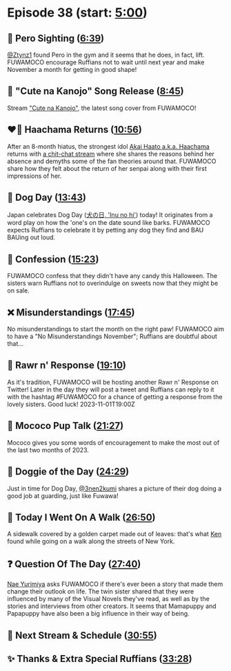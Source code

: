 # Episode 38 (start: [5:00](https://youtu.be/X4Anzun9bKk?t=5m00s))

## 👀 Pero Sighting ([6:39](https://youtu.be/X4Anzun9bKk?t=6m39s))

[@Ztynz1](https://twitter.com/Ztynz1/status/1719572335747797367) found Pero in the gym and it seems that he does, in fact, lift. FUWAMOCO encourage Ruffians not to wait until next year and make November a month for getting in good shape!

## 🎤 "Cute na Kanojo" Song Release ([8:45](https://youtu.be/X4Anzun9bKk?t=8m45s))

Stream ["Cute na Kanojo"](https://youtu.be/XYmZUh_YAq0), the latest song cover from FUWAMOCO!

## ❤️‍🔥 Haachama Returns ([10:56](https://youtu.be/X4Anzun9bKk?t=10m56s))

After an 8-month hiatus, the strongest idol [Akai Haato a.k.a. Haachama](https://www.youtube.com/@AkaiHaato) returns with [a chit-chat stream](https://youtu.be/q6KktlRYeuI) where she shares the reasons behind her absence and demyths some of the fan theories around that. FUWAMOCO share how they felt about the return of her senpai along with their first impressions of her.

## 🐶 Dog Day ([13:43](https://youtu.be/X4Anzun9bKk?t=13m43s))

Japan celebrates Dog Day ([犬の日, 'Inu no hi'](https://ja.wikipedia.org/wiki/%E7%8A%AC%E3%81%AE%E6%97%A5)) today! It originates from a word play on how the 'one's on the date sound like barks. FUWAMOCO expects Ruffians to celebrate it by petting any dog they find and BAU BAUing out loud.

## 🙊 Confession ([15:23](https://youtu.be/X4Anzun9bKk?t=15m23s))

FUWAMOCO confess that they didn't have any candy this Halloween. The sisters warn Ruffians not to overindulge on sweets now that they might be on sale.

## ❌ Misunderstandings ([17:45](https://youtu.be/X4Anzun9bKk?t=17m45s))

No misunderstandings to start the month on the right paw! FUWAMOCO aim to have a "No Misunderstandings November"; Ruffians are doubtful about that...

## 📩 Rawr n' Response ([19:10](https://youtu.be/X4Anzun9bKk?t=19m10s))

As it's tradition, FUWAMOCO will be hosting another Rawr n' Response on Twitter! Later in the day they will post a tweet and Ruffians can reply to it with the hashtag \#FUWAMOCO for a chance of getting a response from the lovely sisters. Good luck! 2023-11-01T19:00Z

## 📣 Mococo Pup Talk ([21:27](https://youtu.be/X4Anzun9bKk?t=21m27s))

Mococo gives you some words of encouragement to make the most out of the last two months of 2023.

## 🐶 Doggie of the Day ([24:29](https://youtu.be/X4Anzun9bKk?t=24m29s))

Just in time for Dog Day, [@3nen2kumi](https://twitter.com/3nen2kumi/status/1719569204142338087) shares a picture of their dog doing a good job at guarding, just like Fuwawa!

## 🚶 Today I Went On A Walk ([26:50](https://youtu.be/X4Anzun9bKk?t=26m50s))

 A sidewalk covered by a golden carpet made out of leaves: that's what [Ken](https://twitter.com/chef17/status/1719098415596929396) found while going on a walk along the streets of New York.

## ❓ Question Of The Day ([27:40](https://youtu.be/X4Anzun9bKk?t=27m40s))

[Nae Yurimiya](https://twitter.com/yurimiyanae/status/1716191380580839841) asks FUWAMOCO if there's ever been a story that made them change their outlook on life. The twin sister shared that they were influenced by many of the Visual Novels they've read, as well as by the stories and interviews from other creators. It seems that Mamapuppy and Papapuppy have also been a big influence in their way of being.

## 📅 Next Stream & Schedule ([30:55](https://youtu.be/X4Anzun9bKk?t=30m55s))

## ✨ Thanks & Extra Special Ruffians ([33:28](https://youtu.be/X4Anzun9bKk?t=33m28s))
